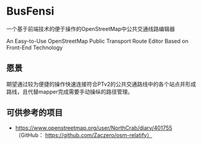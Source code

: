 # BusFensi

一个基于前端技术的便于操作的OpenStreetMap中公共交通线路编辑器

An Easy-to-Use OpenStreetMap Public Transport Route Editor Based on Front-End Technology

## 愿景

期望通过较为便捷的操作快速连接符合PTv2的公共交通路线中的各个站点并形成路线，且代替mapper完成需要手动操纵的路径管理。

## 可供参考的项目

* https://www.openstreetmap.org/user/NorthCrab/diary/401755 （GitHub： https://github.com/Zaczero/osm-relatify）
